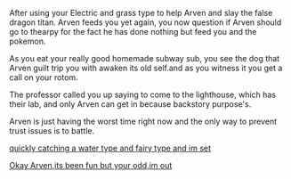 After using your Electric and grass type to help Arven and slay the false dragon titan. Arven feeds you yet again, you now question if Arven should go to thearpy for the fact he has done nothing but feed you and the pokemon.

As you eat your really good homemade subway sub, you see the dog that Arven guilt trip you with awaken its old self.and as you witness it you get a call on your rotom.

The professor called you up saying to come to the lighthouse, which has their lab, and only Arven can get in because backstory purpose's.

Arven is just having the worst time right now and the only way to prevent trust issues is to battle.

[quickly catching a water type and fairy type and im set](Arven-is-now-crying.md)

[Okay Arven,its been fun but your odd,im out](defeat-titan-path.md)